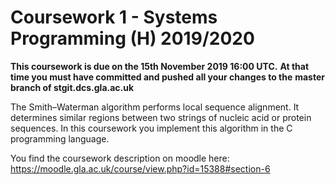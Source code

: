 # Coursework 1 - Systems Programming (H) 2019/2020

**This coursework is due on the 15th November 2019 16:00 UTC.**
**At that time you must have committed and pushed all your changes to the**
**master branch of stgit.dcs.gla.ac.uk**

The Smith–Waterman algorithm performs local sequence alignment.
It determines similar regions between two strings of nucleic acid
or protein sequences. In this coursework you implement this algorithm in
the C programming language.

You find the coursework description on moodle here:
https://moodle.gla.ac.uk/course/view.php?id=15388#section-6